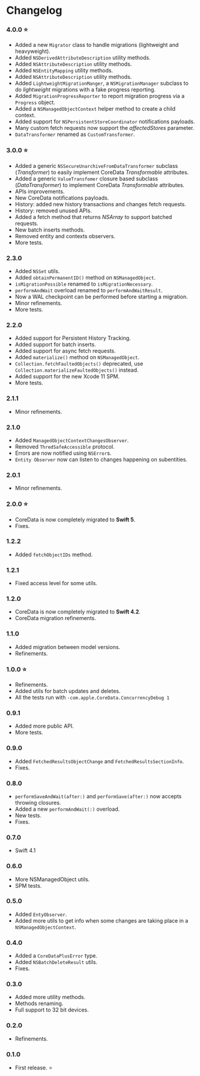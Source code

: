 # Changelog

### 4.0.0 ⭐

- Added a new `Migrator` class to handle migrations (lightweight and heavyweight).
- Added `NSDerivedAttributeDescription` utility methods.
- Added `NSAttributeDescription` utility methods.
- Added `NSEntityMapping` utility methods.
- Added `NSAttributeDescription` utility methods.
- Added `LightweightMigrationManger`,  a `NSMigrationManager` subclass to do *lightweight* migrations with a fake progress reporting.
- Added `MigrationProgressReporter` to report migration progress via a `Progress` object.
- Added a `NSManagedObjectContext` helper method to create a child context.
- Added support for `NSPersistentStoreCoordinator` notifications payloads.
- Many custom fetch requests now support the *affectedStores* parameter.
- `DataTransformer` renamed as `CustomTransformer`.

### 3.0.0 ⭐

- Added a generic `NSSecureUnarchiveFromDataTransformer` subclass (*Transformer*) to easily implement CoreData *Transformable* attributes.
- Added a generic `ValueTransfomer` closure based subclass (*DataTransformer*) to implement CoreData *Transformable* attributes.
- APIs improvements.
- New CoreData notifications payloads.
- History: added new history transactions and changes fetch requests.
- History: removed unused APIs.
- Added a fetch method that returns *NSArray* to support batched requests.
- New batch inserts methods.
- Removed entity and contexts observers.
- More tests.

### 2.3.0

- Added `NSSet` utils.
- Added `obtainPermanentID()` method on `NSManagedObject`.
- `isMigrationPossible` renamed to `isMigrationNecessary`.
- `performAndWait` overload renamed to `performAndWaitResult`.
- Now a WAL checkpoint can be performed before starting a migration.
- Minor refinements.
- More tests.

### 2.2.0

- Added support for Persistent History Tracking.
- Added support for batch inserts.
- Added support for async fetch requests.
- Added `materialize()` method on `NSManagedObject`.
- `Collection.fetchFaultedObjects()` deprecated, use `Collection.materializeFaultedObjects()` instead.
- Added support for the new Xcode 11 SPM.
- More tests.

### 2.1.1

- Minor refinements.

### 2.1.0

- Added `ManagedObjectContextChangesObserver`.
- Removed `ThredSafeAccessible` protocol.
- Errors are now notified using `NSError`s.
- `Entity Observer` now can listen to changes happening on subentities. 

### 2.0.1

- Minor refinements.

### 2.0.0 ⭐

- CoreData is now completely migrated to **Swift 5**.
- Fixes.

### 1.2.2

- Added `fetchObjectIDs` method.

### 1.2.1

- Fixed access level for some utils.

### 1.2.0

- CoreData is now completely migrated to **Swift 4.2**.
- CoreData migration refinements.

### 1.1.0

- Added migration between model versions.
- Refinements.

### 1.0.0 ⭐

- Refinements.
- Added utils for batch updates and deletes.
- All the tests run with  `-com.apple.CoreData.ConcurrencyDebug 1`

### 0.9.1

- Added more public API.
- More tests.

### 0.9.0

- Added `FetchedResultsObjectChange` and  `FetchedResultsSectionInfo`.
- Fixes.

### 0.8.0

- `performSaveAndWait(after:)` and `performSave(after:)` now accepts throwing closures.
- Added a new `performAndWait(:)` overload.
- New tests.
- Fixes.

### 0.7.0

- Swift 4.1

### 0.6.0

- More NSManagedObject utils.
- SPM tests.

### 0.5.0

- Added `EntyObserver`.
- Added more utils to get info when some changes are taking place in a `NSManagedObjectContext`.

### 0.4.0

- Added a `CoreDataPlusError` type.
- Added `NSBatchDeleteResult` utils.
- Fixes.

### 0.3.0

- Added more utility methods.
- Methods renaming.
- Full support to 32 bit devices.

### 0.2.0

- Refinements.

### 0.1.0

- First release. ⭐
